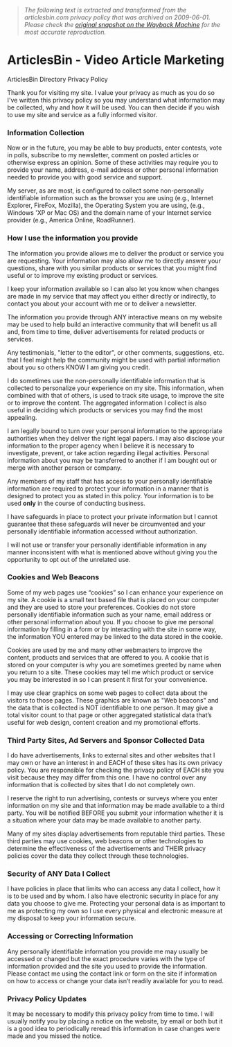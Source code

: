 > *The following text is extracted and transformed from the articlesbin.com privacy policy that was archived on 2009-06-01. Please check the [original snapshot on the Wayback Machine](https://web.archive.org/web/20090601153933id_/http%3A//www.articlesbin.com/privacy.php) for the most accurate reproduction.*

# ArticlesBin - Video Article Marketing

ArticlesBin Directory Privacy Policy

Thank you for visiting my site. I value your privacy as much as you do so I've written this privacy policy so you may understand what information may be collected, why and how it will be used. You can then decide if you wish to use my site and service as a fully informed visitor.

### Information Collection

Now or in the future, you may be able to buy products, enter contests, vote in polls, subscribe to my newsletter, comment on posted articles or otherwise express an opinion. Some of these activities may require you to provide your name, address, e-mail address or other personal information needed to provide you with good service and support.

My server, as are most, is configured to collect some non-personally identifiable information such as the browser you are using (e.g., Internet Explorer, FireFox, Mozilla), the Operating System you are using, (e.g., Windows 'XP or Mac OS) and the domain name of your Internet service provider (e.g., America Online, RoadRunner).

### How I use the information you provide

The information you provide allows me to deliver the product or service you are requesting. Your information may also allow me to directly answer your questions, share with you similar products or services that you might find useful or to improve my existing product or services.

I keep your information available so I can also let you know when changes are made in my service that may affect you either directly or indirectly, to contact you about your account with me or to deliver a newsletter.

The information you provide through ANY interactive means on my website may be used to help build an interactive community that will benefit us all and, from time to time, deliver advertisements for related products or services.

Any testimonials, "letter to the editor", or other comments, suggestions, etc. that I feel might help the community might be used with partial information about you so others KNOW I am giving you credit.

I do sometimes use the non-personally identifiable information that is collected to personalize your experience on my site. This information, when combined with that of others, is used to track site usage, to improve the site or to improve the content. The aggregated information I collect is also useful in deciding which products or services you may find the most appealing.

I am legally bound to turn over your personal information to the appropriate authorities when they deliver the right legal papers. I may also disclose your information to the proper agency when I believe it is necessary to investigate, prevent, or take action regarding illegal activities. Personal information about you may be transferred to another if I am bought out or merge with another person or company.

Any members of my staff that has access to your personally identifiable information are required to protect your information in a manner that is designed to protect you as stated in this policy. Your information is to be used **only** in the course of conducting business.

I have safeguards in place to protect your private information but I cannot guarantee that these safeguards will never be circumvented and your personally identifiable information accessed without authorization.

I will not use or transfer your personally identifiable information in any manner inconsistent with what is mentioned above without giving you the opportunity to opt out of the unrelated use.

### Cookies and Web Beacons

Some of my web pages use “cookies” so I can enhance your experience on my site. A cookie is a small text based file that is placed on your computer and they are used to store your preferences. Cookies do not store personally identifiable information such as your name, email address or other personal information about you. If you choose to give me personal information by filling in a form or by interacting with the site in some way, the information YOU entered may be linked to the data stored in the cookie.

Cookies are used by me and many other webmasters to improve the content, products and services that are offered to you. A cookie that is stored on your computer is why you are sometimes greeted by name when you return to a site. These cookies may tell me which product or service you may be interested in so I can present it first for your convenience.

I may use clear graphics on some web pages to collect data about the visitors to those pages. These graphics are known as "Web beacons" and the data that is collected is NOT identifiable to one person. It may give a total visitor count to that page or other aggregated statistical data that’s useful for web design, content creation and my promotional efforts.

### Third Party Sites, Ad Servers and Sponsor Collected Data

I do have advertisements, links to external sites and other websites that I may own or have an interest in and EACH of these sites has its own privacy policy. You are responsible for checking the privacy policy of EACH site you visit because they may differ from this one. I have no control over any information that is collected by sites that I do not completely own.

I reserve the right to run advertising, contests or surveys where you enter information on my site and that information may be made available to a third party. You will be notified BEFORE you submit your information whether it is a situation where your data may be made available to another party.

Many of my sites display advertisements from reputable third parties. These third parties may use cookies, web beacons or other technologies to determine the effectiveness of the advertisements and THEIR privacy policies cover the data they collect through these technologies.

### Security of ANY Data I Collect 

I have policies in place that limits who can access any data I collect, how it is to be used and by whom. I also have electronic security in place for any data you choose to give me. Protecting your personal data is as important to me as protecting my own so I use every physical and electronic measure at my disposal to keep your information secure.

### Accessing or Correcting Information

Any personally identifiable information you provide me may usually be accessed or changed but the exact procedure varies with the type of information provided and the site you used to provide the information. Please contact me using the contact link or form on the site if information on how to access or change your data isn’t readily available for you to read.

### Privacy Policy Updates

It may be necessary to modify this privacy policy from time to time. I will usually notify you by placing a notice on the website, by email or both but it is a good idea to periodically reread this information in case changes were made and you missed the notice.
